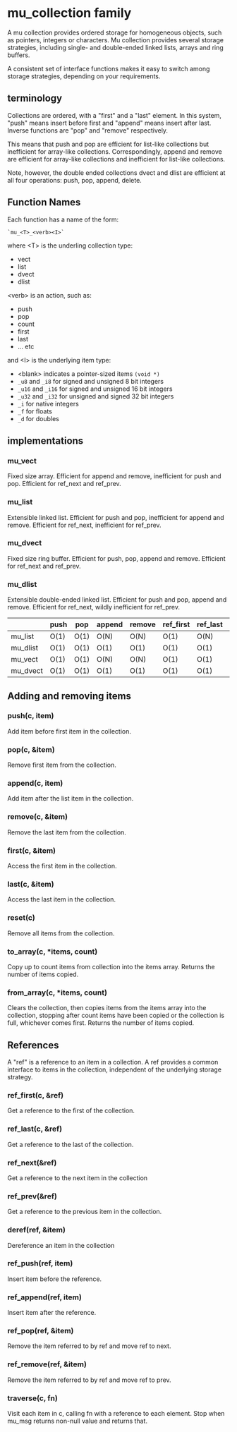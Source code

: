 # mu_collection family

A mu collection provides ordered storage for homogeneous objects, such as
pointers, integers or characters.  Mu collection provides several storage
strategies, including single- and double-ended linked lists, arrays and ring
buffers.

A consistent set of interface functions makes it easy to switch among storage
strategies, depending on your requirements.

## terminology

Collections are ordered, with a "first" and a "last" element.  In this system,
"push" means insert before first and "append" means insert after last.  Inverse
functions are "pop" and "remove" respectively.

This means that push and pop are efficient for list-like collections but
inefficient for array-like collections.  Correspondingly, append and remove are
efficient for array-like collections and inefficient for list-like collections.

Note, however, the double ended collections dvect and dlist are efficient at
all four operations: push, pop, append, delete.

## Function Names

Each function has a name of the form:

    `mu_<T>_<verb><I>`

where \<T\> is the underling collection type:

- vect
- list
- dvect
- dlist

\<verb\> is an action, such as:

- push
- pop
- count
- first
- last
- ... etc

and \<I\> is the underlying item type:

- \<blank\> indicates a pointer-sized items `(void *)`
- `_u8` and `_i8` for signed and unsigned 8 bit integers
- `_u16` and `_i16` for signed and unsigned 16 bit integers
- `_u32` and `_i32` for unsigned and signed 32 bit integers
- `_i` for native integers
- `_f` for floats
- `_d` for doubles

## implementations

### mu_vect

Fixed size array.  Efficient for append and remove, inefficient for push and
pop.  Efficient for ref_next and ref_prev.

### mu_list

Extensible linked list.  Efficient for push and pop, inefficient for append
and remove.  Efficient for ref_next, inefficient for ref_prev.

### mu_dvect

Fixed size ring buffer.  Efficient for push, pop, append and remove.
Efficient for ref_next and ref_prev.

### mu_dlist

Extensible double-ended linked list.  Efficient for push and pop, append
and remove.  Efficient for ref_next, wildly inefficient for ref_prev.

|        |push|pop |append|remove|ref_first|ref_last|ref_next|ref_prev|
|--------|----|----|------|------|---------|--------|--------|--------|
|mu_list |O(1)|O(1)|O(N)  |O(N)  |O(1)     |O(N)    | O(1)   |O(N)    |
|mu_dlist|O(1)|O(1)|O(1)  |O(1)  |O(1)     |O(1)    | O(1)   |O(N)    |
|mu_vect |O(1)|O(1)|O(N)  |O(N)  |O(1)     |O(1)    | O(1)   |O(1)    |
|mu_dvect|O(1)|O(1)|O(1)  |O(1)  |O(1)     |O(1)    | O(1)   |O(1)    |

## Adding and removing items

### push(c, item)

Add item before first item in the collection.

### pop(c, &item)

Remove first item from the collection.

### append(c, item)

Add item after the list item in the collection.

### remove(c, &item)

Remove the last item from the collection.

### first(c, &item)

Access the first item in the collection.

### last(c, &item)

Access the last item in the collection.

### reset(c)

Remove all items from the collection.

### to_array(c, \*items, count)

Copy up to count items from collection into the items array.  Returns
the number of items copied.

### from_array(c, \*items, count)

Clears the collection, then copies items from the items array into the
collection, stopping after count items have been copied or the collection
is full, whichever comes first.  Returns the number of items copied.

## References

A "ref" is a reference to an item in a collection.  A ref provides a common
interface to items in the collection, independent of the underlying storage
strategy.

### ref_first(c, &ref)

Get a reference to the first of the collection.

### ref_last(c, &ref)

Get a reference to the last of the collection.

### ref_next(&ref)

Get a reference to the next item in the collection

### ref_prev(&ref)

Get a reference to the previous item in the collection.

### deref(ref, &item)

Dereference an item in the collection

### ref_push(ref, item)

Insert item before the reference.

### ref_append(ref, item)

Insert item after the reference.

### ref_pop(ref, &item)

Remove the item referred to by ref and move ref to next.

### ref_remove(ref, &item)

Remove the item referred to by ref and move ref to prev.

### traverse(c, fn)

Visit each item in c, calling fn with a reference to each element.  Stop
when mu_msg returns non-null value and returns that.
